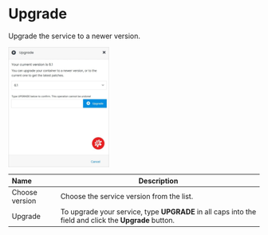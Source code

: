 # Upgrade

Upgrade the service to a newer version.

<img src="../../../../images/upgradeservice.jpg" alt="upgradeservice" style="width: 40%; display: block"></a>

**Name** | **Description** 
:--- | ---
Choose version | Choose the service version from the list.
Upgrade | To upgrade your service, type **UPGRADE** in all caps into the field and click the **Upgrade** button.